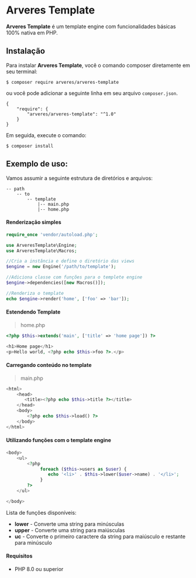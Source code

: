 # Arveres Template

**Arveres Template** é um template engine com funcionalidades básicas 100% nativa em PHP.

## Instalação

Para instalar **Arveres Template**, você o comando composer diretamente em seu terminal:
```shell 
$ composer require arveres/arveres-template
```
ou você pode adicionar a seguinte linha em seu arquivo `composer.json`.

```
{
    "require": {
        "arveres/arveres-template": "^1.0"
    }
}
```
Em seguida, execute o comando:
```shell
$ composer install
```

## Exemplo de uso:
Vamos assumir a seguinte estrutura de diretórios e arquivos:
```
-- path
    -- to
        -- template
            |-- main.php
            |-- home.php
```

#### Renderização simples
```PHP
require_once 'vendor/autoload.php';

use ArveresTemplate\Engine;
use ArveresTemplate\Macros;

//Cria a instância e define o diretório das views
$engine = new Engine('/path/to/template');

//Adiciona classe com funções para o templete engine
$engine->dependencies([new Macros()]);

//Renderiza o template
echo $engine->render('home', ['foo' => 'bar']);
```
#### Estendendo Template
>home.php
```PHP
<?php $this->extends('main', ['title' => 'home page']) ?>

<h1>Home page</h1>
<p>Hello world, <?php echo $this->foo ?>.</p>
```
#### Carregando conteúdo no template
>main.php
```PHP
<html>
    <head>
       <title><?php echo $this->title ?></title>
    </head>
    <body>
        <?php echo $this->load() ?>
    </body>
</html>
```

#### Utilizando funções com o template engine 

```PHP
<body>
    <ul>
        <?php
             foreach ($this->users as $user) {
                echo '<li>' . $this->lower($user->name) . '</li>';
             } 
        ?>
    </ul>

</body>

```
Lista de funções disponíveis:
- **lower** - Converte uma string para minúsculas
- **upper** - Converte uma string para maiúsculas
- **uc** - Converte o primeiro caractere da string para maiúsculo e restante para minúsculo

#### Requisitos
- PHP 8.0 ou superior
